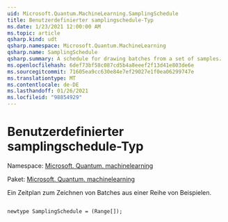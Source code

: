 ```yaml
---
uid: Microsoft.Quantum.MachineLearning.SamplingSchedule
title: Benutzerdefinierter samplingschedule-Typ
ms.date: 1/23/2021 12:00:00 AM
ms.topic: article
qsharp.kind: udt
qsharp.namespace: Microsoft.Quantum.MachineLearning
qsharp.name: SamplingSchedule
qsharp.summary: A schedule for drawing batches from a set of samples.
ms.openlocfilehash: 6def73bf58c087cd5b4a8eeef2f13d41e803de6e
ms.sourcegitcommit: 71605ea9cc630e84e7ef29027e1f0ea06299747e
ms.translationtype: MT
ms.contentlocale: de-DE
ms.lasthandoff: 01/26/2021
ms.locfileid: "98854929"
---
```

# <a name="samplingschedule-user-defined-type"></a>Benutzerdefinierter samplingschedule-Typ

Namespace: [Microsoft. Quantum. machinelearning](xref:Microsoft.Quantum.MachineLearning)

Paket: [Microsoft. Quantum. machinelearning](https://nuget.org/packages/Microsoft.Quantum.MachineLearning)


Ein Zeitplan zum Zeichnen von Batches aus einer Reihe von Beispielen.

```qsharp

newtype SamplingSchedule = (Range[]);
```


